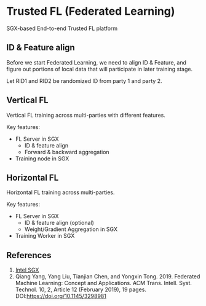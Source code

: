# Trusted FL (Federated Learning)

SGX-based End-to-end Trusted FL platform

## ID & Feature align

Before we start Federated Learning, we need to align ID & Feature, and figure out portions of local data that will participate in later training stage.

Let RID1 and RID2 be randomized ID from party 1 and party 2.

## Vertical FL

Vertical FL training across multi-parties with different features.

Key features:

* FL Server in SGX
    * ID & feature align
    * Forward & backward aggregation
* Training node in SGX

## Horizontal FL

Horizontal FL training across multi-parties.

Key features:

* FL Server in SGX
   * ID & feature align (optional)
   * Weight/Gradient Aggregation in SGX
* Training Worker in SGX

## References

1. [Intel SGX](https://software.intel.com/content/www/us/en/develop/topics/software-guard-extensions.html)
2. Qiang Yang, Yang Liu, Tianjian Chen, and Yongxin Tong. 2019. Federated Machine Learning: Concept and Applications. ACM Trans. Intell. Syst. Technol. 10, 2, Article 12 (February 2019), 19 pages. DOI:https://doi.org/10.1145/3298981
